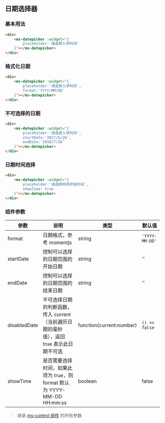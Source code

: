 ## 日期选择器

### 基本用法

```html
<div>
    <ms-datepicker :widget="{
        placeholder:'请选择入学时间'
    }"></ms-datepicker>
</div>
```

### 格式化日期

```html
<div>
    <ms-datepicker :widget="{
        placeholder:'请选择入学时间',
        format:'YYYY/MM/DD'
    }"></ms-datepicker>
</div>
```

### 不可选择的日期

```html
<div>
    <ms-datepicker :widget="{
        placeholder:'请选择入学时间',
        startDate:'2017/5/26',
        endDate:'2018/7/26'
    }"></ms-datepicker>
</div>
```

### 日期时间选择

```html
<div>
    <ms-datepicker :widget="{
        placeholder:'请选择抢购开始时间',
        showTime: true
    }"></ms-datepicker>
</div>
```

### 组件参数

| 参数 | 说明 | 类型 | 默认值 |
|-----|-----|-----|-----|
| format | 日期格式，参考 momentjs | string | `'YYYY-MM-DD'` |
| startDate | 控制可以选择的日期范围的开始日期 | string | '' |
| endDate | 控制可以选择的日期范围的结束日期 | string | '' |
| disabledDate | 不可选择日期的判断函数，传入 current（当前遍历日期的毫秒值），返回 true 表示此日期不可选 | function(current:number) | `() => false` |
| showTime | 是否需要选择时间，如果此项为 true，则 format 默认为 YYYY-MM-DD HH:mm:ss | boolean | false |

> 继承 [ms-control 组件](#!/form-control) 的所有参数